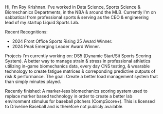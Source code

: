 Hi, I’m Roy Krishnan. I've worked in Data Science, Sports Science & Biomechanics Departments, in the NBA & around the MLB. 
Currently I'm on sabbatical from professional sports & serving as the CEO & engineering lead of my startup Liquid Sports Lab.  

Recent Recognitions: 
- 2024 Front Office Sports Rising 25 Award Winner. 
- 2024 Peak Emerging Leader Award Winner. 

Projects I'm currently working on: 
DS5 (Dynamic Start/Sit Sports Scoring System). 
A better way to manage strain & stress in professional athletics utilizing in-game biomechanics data, every day CNS testing, & wearable technology to create fatigue matrices & correponding predictive outputs of risk & performance.
The goal: Create a better load management system that than simply minutes played.

Recently finished:
A marker-less biomechanics scoring system used to replace marker based technology in order to create a better lab environment stimulus for baseball pitchers (CompScore+).
This is licensed to Driveline Baseball and is therefore not publicly available. 

